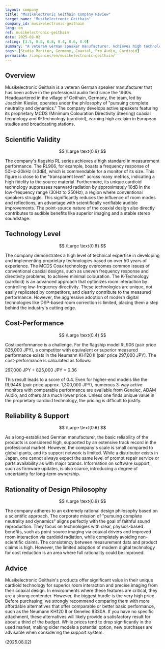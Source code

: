 ```yaml
---
layout: company
title: "Musikelectronic Geithain Company Review"
target_name: "Musikelectronic Geithain"
company_id: musikelectronic-geithain
lang: en
ref: musikelectronic-geithain
date: 2025-08-02
rating: [3.5, 0.8, 0.8, 0.4, 0.6, 0.9]
summary: "A veteran German speaker manufacturer. Achieves high technology level and scientific validity with proprietary coaxial and cardioid bass technologies, but cost-performance remains a challenge."
tags: [Studio Monitor, Germany, Coaxial, Pro Audio, Cardioid]
permalink: /companies/en/musikelectronic-geithain/
---
```


## Overview

Musikelectronic Geithain is a veteran German speaker manufacturer that has been active in the professional audio field since the 1960s. Headquartered in the village of Geithain, Germany, the team, led by Joachim Kiesler, operates under the philosophy of "pursuing complete neutrality and dynamics." The company develops active speakers featuring its proprietary MCDS (Minimum Colouration Directivity Steering) coaxial technology and K-Technology (cardioid), earning high acclaim in European studios and broadcasting stations.

## Scientific Validity

$$ \Large \text{0.8} $$

The company's flagship RL series achieves a high standard in measurement performance. The RL906, for example, boasts a frequency response of 50Hz-20kHz (±3dB), which is commendable for a monitor of its size. This figure is close to the "transparent level" across many metrics, indicating a high fidelity to the source material. Furthermore, its unique cardioid technology suppresses rearward radiation by approximately 10dB in the low-frequency range (30Hz to 250Hz), a region where conventional speakers struggle. This significantly reduces the influence of room modes and reflections, an advantage with scientifically verifiable audible improvements. The point-source nature of the coaxial design also directly contributes to audible benefits like superior imaging and a stable stereo soundstage.

## Technology Level

$$ \Large \text{0.8} $$

The company demonstrates a high level of technical expertise in developing and implementing proprietary technologies based on over 50 years of experience. The MCDS Coax technology overcomes common issues of conventional coaxial designs, such as uneven frequency response and directivity problems, to achieve minimal colouration. The K-Technology (cardioid) is an advanced approach that optimizes room interaction by controlling low-frequency directivity. These technologies are unique, not easily replicated by competitors, and clearly contribute to the measured performance. However, the aggressive adoption of modern digital technologies like DSP-based room correction is limited, placing them a step behind the industry's cutting edge.

## Cost-Performance

$$ \Large \text{0.4} $$

Cost-performance is a challenge. For the flagship model RL906 (pair price 825,000 JPY), a competitor with equivalent or superior measured performance exists in the Neumann KH120 II (pair price 297,000 JPY). The cost-performance is calculated as follows:

297,000 JPY ÷ 825,000 JPY = 0.36

This result leads to a score of 0.4. Even for higher-end models like the RL944K (pair price approx. 1,300,000 JPY), numerous 3-way active monitors with comparable performance are available from Genelec, ADAM Audio, and others at a much lower price. Unless one finds unique value in the proprietary cardioid technology, the pricing is difficult to justify.

## Reliability & Support

$$ \Large \text{0.6} $$

As a long-established German manufacturer, the basic reliability of the products is considered high, supported by an extensive track record in the professional market. However, the company's scale is small compared to global giants, and its support network is limited. While a distributor exists in Japan, one cannot always expect the same level of prompt repair service or parts availability as with major brands. Information on software support, such as firmware updates, is also scarce, introducing a degree of uncertainty for long-term ownership.

## Rationality of Design Philosophy

$$ \Large \text{0.9} $$

The company adheres to an extremely rational design philosophy based on a scientific approach. The corporate mission of "pursuing complete neutrality and dynamics" aligns perfectly with the goal of faithful sound reproduction. They focus on technologies with clear, physics-based benefits, such as point-source imaging via coaxial drivers and improved room interaction via cardioid radiation, while completely avoiding non-scientific claims. The consistency between measurement data and product claims is high. However, the limited adoption of modern digital technology for cost reduction is an area where full rationality could be improved.

## Advice

Musikelectronic Geithain's products offer significant value in their unique cardioid technology for superior room interaction and precise imaging from their coaxial design. In environments where these features are critical, they are a strong contender. However, the biggest hurdle is the very high price. Before purchasing, we strongly recommend comparing them with more affordable alternatives that offer comparable or better basic performance, such as the Neumann KH120 II or Genelec 8330A. If you have no specific attachment, these alternatives will likely provide a satisfactory result for about a third of the budget. While prices tend to drop significantly in the used market, making older models a potential option, new purchases are advisable when considering the support system.

(2025.08.02)
